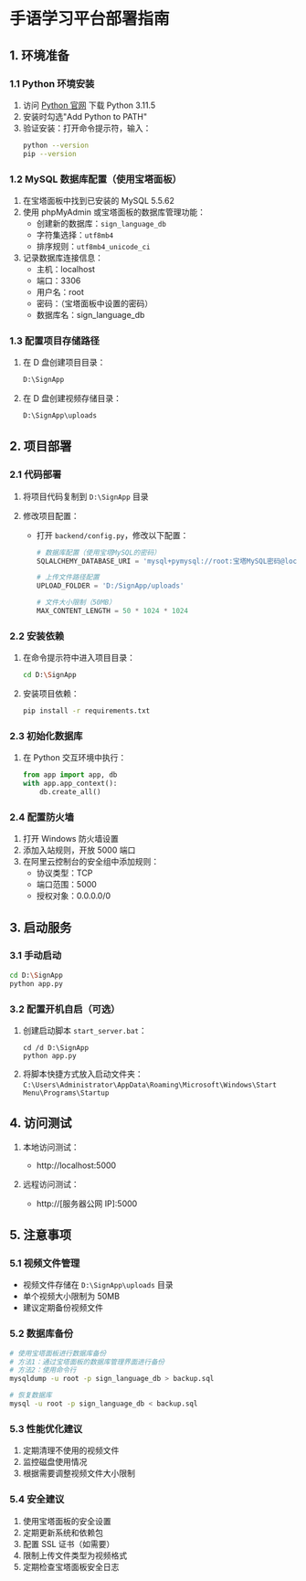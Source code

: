 # 手语学习平台部署指南

## 1. 环境准备

### 1.1 Python 环境安装

1. 访问 [Python 官网](https://www.python.org/downloads/) 下载 Python 3.11.5
2. 安装时勾选"Add Python to PATH"
3. 验证安装：打开命令提示符，输入：
   ```bash
   python --version
   pip --version
   ```

### 1.2 MySQL 数据库配置（使用宝塔面板）

1. 在宝塔面板中找到已安装的 MySQL 5.5.62
2. 使用 phpMyAdmin 或宝塔面板的数据库管理功能：
   - 创建新的数据库：`sign_language_db`
   - 字符集选择：`utf8mb4`
   - 排序规则：`utf8mb4_unicode_ci`
3. 记录数据库连接信息：
   - 主机：localhost
   - 端口：3306
   - 用户名：root
   - 密码：（宝塔面板中设置的密码）
   - 数据库名：sign_language_db

### 1.3 配置项目存储路径

1. 在 D 盘创建项目目录：
   ```bash
   D:\SignApp
   ```
2. 在 D 盘创建视频存储目录：
   ```bash
   D:\SignApp\uploads
   ```

## 2. 项目部署

### 2.1 代码部署

1. 将项目代码复制到 `D:\SignApp` 目录
2. 修改项目配置：

   - 打开 `backend/config.py`，修改以下配置：

     ```python
     # 数据库配置（使用宝塔MySQL的密码）
     SQLALCHEMY_DATABASE_URI = 'mysql+pymysql://root:宝塔MySQL密码@localhost/sign_language_db'

     # 上传文件路径配置
     UPLOAD_FOLDER = 'D:/SignApp/uploads'

     # 文件大小限制（50MB）
     MAX_CONTENT_LENGTH = 50 * 1024 * 1024
     ```

### 2.2 安装依赖

1. 在命令提示符中进入项目目录：
   ```bash
   cd D:\SignApp
   ```
2. 安装项目依赖：
   ```bash
   pip install -r requirements.txt
   ```

### 2.3 初始化数据库

1. 在 Python 交互环境中执行：
   ```python
   from app import app, db
   with app.app_context():
       db.create_all()
   ```

### 2.4 配置防火墙

1. 打开 Windows 防火墙设置
2. 添加入站规则，开放 5000 端口
3. 在阿里云控制台的安全组中添加规则：
   - 协议类型：TCP
   - 端口范围：5000
   - 授权对象：0.0.0.0/0

## 3. 启动服务

### 3.1 手动启动

```bash
cd D:\SignApp
python app.py
```

### 3.2 配置开机自启（可选）

1. 创建启动脚本 `start_server.bat`：
   ```batch
   cd /d D:\SignApp
   python app.py
   ```
2. 将脚本快捷方式放入启动文件夹：
   `C:\Users\Administrator\AppData\Roaming\Microsoft\Windows\Start Menu\Programs\Startup`

## 4. 访问测试

1. 本地访问测试：

   - http://localhost:5000

2. 远程访问测试：
   - http://[服务器公网 IP]:5000

## 5. 注意事项

### 5.1 视频文件管理

- 视频文件存储在 `D:\SignApp\uploads` 目录
- 单个视频大小限制为 50MB
- 建议定期备份视频文件

### 5.2 数据库备份

```bash
# 使用宝塔面板进行数据库备份
# 方法1：通过宝塔面板的数据库管理界面进行备份
# 方法2：使用命令行
mysqldump -u root -p sign_language_db > backup.sql

# 恢复数据库
mysql -u root -p sign_language_db < backup.sql
```

### 5.3 性能优化建议

1. 定期清理不使用的视频文件
2. 监控磁盘使用情况
3. 根据需要调整视频文件大小限制

### 5.4 安全建议

1. 使用宝塔面板的安全设置
2. 定期更新系统和依赖包
3. 配置 SSL 证书（如需要）
4. 限制上传文件类型为视频格式
5. 定期检查宝塔面板安全日志
